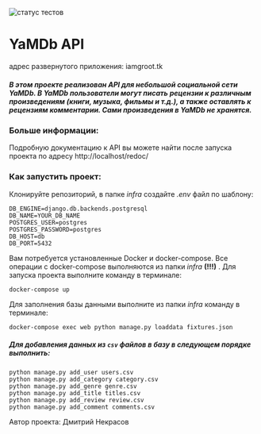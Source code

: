 ![статус тестов](https://github.com/4uku/yamdb_final/actions/workflows/yamdb_workflow.yml/badge.svg)

# YaMDb API

адрес развернутого приложения: iamgroot.tk

##### В этом проекте реализован API для небольшой социальной сети YaMDb. В YaMDb пользователи могут писать рецензии к различным произведениям (книги, музыка, фильмы и т.д.), а также оставлять к рецензиям комментарии. Сами произведения в YaMDb не хранятся.
### Больше информации:
Подробную документацию к API вы можете найти после запуска проекта по адресу http://localhost/redoc/
### Как запустить проект:
Клонируйте репозиторий, в папке *infra* создайте *.env* файл по шаблону:

    DB_ENGINE=django.db.backends.postgresql
    DB_NAME=YOUR_DB_NAME
    POSTGRES_USER=postgres
    POSTGRES_PASSWORD=postgres
    DB_HOST=db
    DB_PORT=5432
Вам потребуется установленные Docker и docker-compose. Все операции с docker-compose выполняются из папки *infra* **(!!!)** . Для запуска проекта выполните команду в терминале:

    docker-compose up
Для заполнения базы данными выполните из папки *infra* команду в терминале:

    docker-compose exec web python manage.py loaddata fixtures.json
##### Для добавления данных из ```csv``` файлов в базу в следующем порядке выполнить:
```
python manage.py add_user users.csv
python manage.py add_category category.csv
python manage.py add_genre genre.csv
python manage.py add_title titles.csv
python manage.py add_review review.csv
python manage.py add_comment comments.csv

```
Автор проекта: Дмитрий Некрасов

